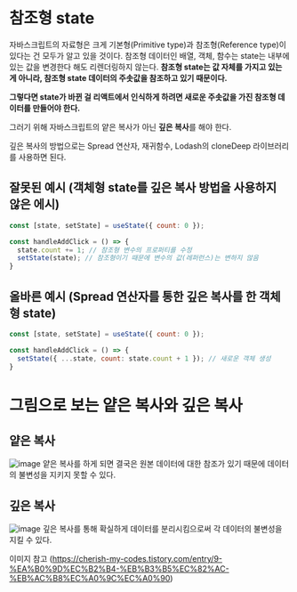 # 참조형 state 

자바스크립트의 자료형은 크게 기본형(Primitive type)과 참조형(Reference type)이 있다는 건 모두가 알고 있을 것이다.
참조형 데이터인 배열, 객체, 함수는 state는 내부에 있는 값을 변경한다 해도 리렌더링하지 않는다.
**참조형 state는 값 자체를 가지고 있는 게 아니라, 참조형 state 데이터의 주솟값을 참조하고 있기 때문이다.**

**그렇다면 state가 바뀐 걸 리액트에서 인식하게 하려면 새로운 주솟값을 가진 참조형 데이터를 만들어야 한다.**

그러기 위해 자바스크립트의 얕은 복사가 아닌 **깊은 복사**를 해야 한다. 

깊은 복사의 방법으로는 Spread 연산자, 재귀함수, Lodash의 cloneDeep 라이브러리를 사용하면 된다.

## 잘못된 예시 (객체형 state를 깊은 복사 방법을 사용하지 않은 에시)
```js
const [state, setState] = useState({ count: 0 });

const handleAddClick = () => {
  state.count += 1; // 참조형 변수의 프로퍼티를 수정
  setState(state); // 참조형이기 때문에 변수의 값(레퍼런스)는 변하지 않음
}
```

## 올바른 예시 (Spread 연산자를 통한 깊은 복사를 한 객체형 state)
```js
const [state, setState] = useState({ count: 0 });

const handleAddClick = () => {
  setState({ ...state, count: state.count + 1 }); // 새로운 객체 생성
}
```

# 그림으로 보는 얕은 복사와 깊은 복사

## 얕은 복사
![image](https://github.com/BeMatthewsong/react_basic/assets/98685266/d3b86bc3-8ee5-41de-b639-de98bdc6daa7)
얕은 복사를 하게 되면 결국은 원본 데이터에 대한 참조가 있기 때문에 데이터의 불변성을 지키지 못할 수 있다.

## 깊은 복사
![image](https://github.com/BeMatthewsong/react_basic/assets/98685266/aafba21c-d8c7-46ff-b168-82dc0ff5b9b0)
깊은 복사를 통해 확실하게 데이터를 분리시킴으로써 각 데이터의 불변성을 지킬 수 있다.

이미지 참고 (https://cherish-my-codes.tistory.com/entry/9-%EA%B0%9D%EC%B2%B4-%EB%B3%B5%EC%82%AC-%EB%AC%B8%EC%A0%9C%EC%A0%90)
